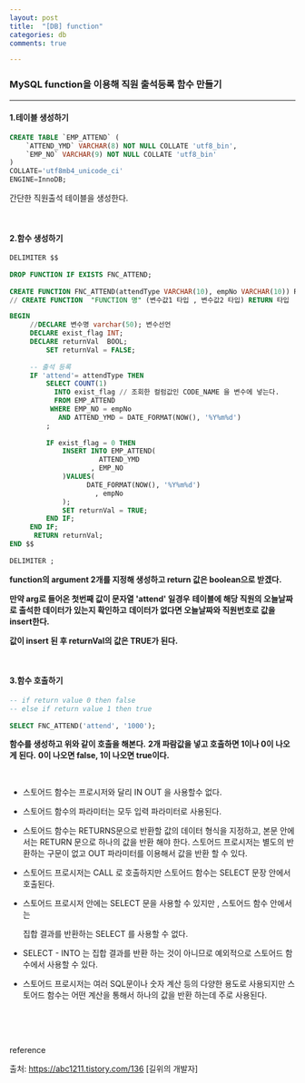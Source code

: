 ```yaml
---
layout: post
title:  "[DB] function"
categories: db
comments: true

---
```


### MySQL function을 이용해 직원 출석등록 함수 만들기

--------

#### 1.테이블 생성하기

````sql
CREATE TABLE `EMP_ATTEND` (
    `ATTEND_YMD` VARCHAR(8) NOT NULL COLLATE 'utf8_bin',
    `EMP_NO` VARCHAR(9) NOT NULL COLLATE 'utf8_bin'
)
COLLATE='utf8mb4_unicode_ci'
ENGINE=InnoDB;
````

간단한 직원출석 테이블을 생성한다.

<br/>

#### 2.함수 생성하기

````sql
DELIMITER $$
 
DROP FUNCTION IF EXISTS FNC_ATTEND;
 
CREATE FUNCTION FNC_ATTEND(attendType VARCHAR(10), empNo VARCHAR(10)) RETURNS BOOL
// CREATE FUNCTION  "FUNCTION 명" (변수값1 타입 , 변수값2 타입) RETURN 타입

BEGIN
	 //DECLARE 변수명 varchar(50); 변수선언	 
     DECLARE exist_flag INT;
     DECLARE returnVal  BOOL;
         SET returnVal = FALSE;
 
     -- 출석 등록
     IF 'attend'= attendType THEN
         SELECT COUNT(1)
           INTO exist_flag // 조회한 컬럼값인 CODE_NAME 을 변수에 넣는다.
           FROM EMP_ATTEND
          WHERE EMP_NO = empNo 
            AND ATTEND_YMD = DATE_FORMAT(NOW(), '%Y%m%d')
         ;
         
         IF exist_flag = 0 THEN
             INSERT INTO EMP_ATTEND(
                      ATTEND_YMD
                    , EMP_NO
             )VALUES(
                   DATE_FORMAT(NOW(), '%Y%m%d')
                     , empNo 
             );
             SET returnVal = TRUE;
         END IF;
     END IF;
      RETURN returnVal;
END $$
 
DELIMITER ;
````

**function의 argument 2개를 지정해 생성하고 return 값은 boolean으로 받겠다.**



**만약 arg로 들어온 첫번째 값이  문자열 'attend' 일경우** 
**테이블에 해당 직원의 오늘날짜로 출석한 데이터가 있는지 확인하고**
**데이터가 없다면 오늘날짜와 직원번호로 값을 insert한다.**



**값이 insert 된 후 returnVal의 값은 TRUE가 된다.**

<br/>

#### 3.함수 호출하기

````sql
-- if return value 0 then false
-- else if return value 1 then true
 
SELECT FNC_ATTEND('attend', '1000');
````



**함수를 생성하고 위와 같이 호출을 해본다.**
**2개 파람값을 넣고 호출하면 1이나 0이 나오게 된다.**
**0이 나오면 false, 1이 나오면 true이다.**

<br/>

* 스토어드 함수는 프로시저와 달리 IN OUT 을 사용할수 없다.

* 스토어드 함수의 파라미터는 모두 입력 파라미터로 사용된다.

* 스토어드 함수는 RETURNS문으로 반환할 값의 데이터 형식을 지정하고, 본문 안에서는 RETURN 문으로 하나의 값을 반환 해야 한다. 스토어드 프로시저는 별도의 반환하는 구문이 없고 OUT 파라미터를 이용해서 값을 반환 할 수 있다.

* 스토어드 프로시저는 CALL 로 호출하지만 스토어드 함수는 SELECT 문장 안에서 호출된다.

* 스토어드 프로시저 안에는 SELECT 문을 사용할 수 있지만 , 스토어드 함수 안에서는 

  집합 결과를 반환하는 SELECT 를 사용할 수 없다.

* SELECT - INTO 는 집합 결과를 반환 하는 것이 아니므로 예외적으로  스토어드 함수에서
  사용할 수 있다. 

* 스토어드 프로시저는 여러 SQL문이나 숫자 계산 등의 다양한 용도로 사용되지만 스토어드 함수는 어떤 계산을 통해서 하나의 값을 반환 하는데 주로 사용된다.



<br/>

<br/>

<br/>

reference

출처: https://abc1211.tistory.com/136 [길위의 개발자]

